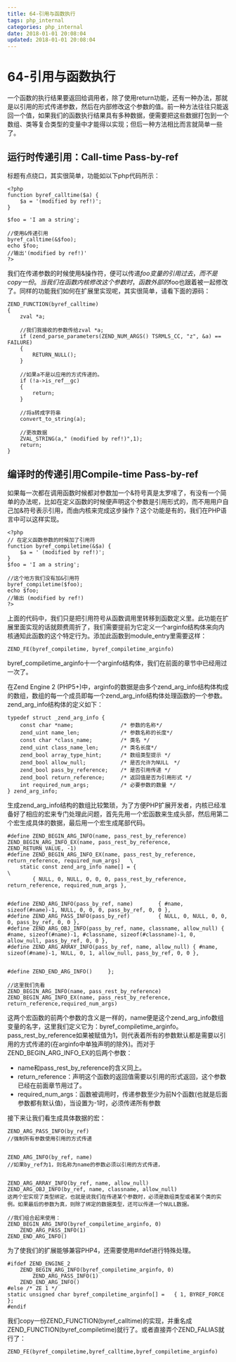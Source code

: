 ```yaml
---
title: 64-引用与函数执行
tags: php_internal
categories: php_internal
date: 2018-01-01 20:08:04
updated: 2018-01-01 20:08:04
---
```


# 64-引用与函数执行
一个函数的执行结果要返回给调用者，除了使用return功能，还有一种办法，那就是以引用的形式传递参数，然后在内部修改这个参数的值。前一种方法往往只能返回一个值，如果我们的函数执行结果具有多种数据，便需要把这些数据打包到一个数组、类等复合类型的变量中才能得以实现；但后一种方法相比而言就简单一些了。
## 运行时传递引用：Call-time Pass-by-ref

标题有点绕口，其实很简单，功能如以下php代码所示：

    <?php
    function byref_calltime($a) {
        $a = '(modified by ref!)';
    }

    $foo = 'I am a string';

    //使用&传递引用
    byref_calltime(&$foo);
    echo $foo;
    //输出'(modified by ref!)'
    ?>

我们在传递参数的时候使用&操作符，便可以传递$foo变量的引用过去，而不是copy一份。当我们在函数内核修改这个参数时，函数外部的$foo也跟着被一起修改了。同样的功能我们如何在扩展里实现呢，其实很简单，请看下面的源码：

    ZEND_FUNCTION(byref_calltime)
    {
    	zval *a;

    	//我们我接收的参数传给zval *a;
    	if (zend_parse_parameters(ZEND_NUM_ARGS() TSRMLS_CC, "z", &a) == FAILURE)
    	{
    		RETURN_NULL();
    	}

    	//如果a不是以应用的方式传递的。
    	if (!a->is_ref__gc)
    	{
            return;
    	}

    	//将a转成字符串
    	convert_to_string(a);

    	//更改数据
    	ZVAL_STRING(a," (modified by ref!)",1);
    	return;
    }

## 编译时的传递引用Compile-time Pass-by-ref

如果每一次都在调用函数时候都对参数加一个&符号真是太罗嗦了，有没有一个简单的办法呢，比如在定义函数的时候便声明这个参数是引用形式的，而不用用户自己加&符号表示引用，而由内核来完成这步操作？这个功能是有的，我们在PHP语言中可以这样实现。

    <?php
    // 在定义函数参数的时候加了引用符
    function byref_compiletime(&$a) {
        $a = ' (modified by ref!)';
    }
    $foo = 'I am a string';

    //这个地方我们没有加&引用符
    byref_compiletime($foo);
    echo $foo;
    //输出 (modified by ref!)
    ?>

上面的代码中，我们只是把引用符号从函数调用里转移到函数定义里。此功能在扩展里面实现的话就颇费周折了，我们需要提前为它定义一个arginfo结构体来向内核通知此函数的这个特定行为。添加此函数到module_entry里需要这样：

    ZEND_FE(byref_compiletime, byref_compiletime_arginfo)

byref_compiletime_arginfo十一个arginfo结构体，我们在前面的章节中已经用过一次了。

在Zend Engine 2 (PHP5+)中，arginfo的数据是由多个zend_arg_info结构体构成的数组，数组的每一个成员即每一个zend_arg_info结构体处理函数的一个参数。zend_arg_info结构体的定义如下：

    typedef struct _zend_arg_info {
        const char *name;				/* 参数的名称*/
        zend_uint name_len;				/* 参数名称的长度*/
        const char *class_name;			/* 类名 */
        zend_uint class_name_len;		/* 类名长度*/
        zend_bool array_type_hint;		/* 数组类型提示 */
        zend_bool allow_null;			/* 是否允许为NULL　*/
        zend_bool pass_by_reference;	/* 是否引用传递 */
        zend_bool return_reference;		/* 返回值是否为引用形式 */
        int required_num_args;  		/* 必要参数的数量 */
    } zend_arg_info;

生成zend_arg_info结构的数组比较繁琐，为了方便PHP扩展开发者，内核已经准备好了相应的宏来专门处理此问题，首先先用一个宏函数来生成头部，然后用第二个宏生成具体的数据，最后用一个宏生成尾部代码。

    #define ZEND_BEGIN_ARG_INFO(name, pass_rest_by_reference)	ZEND_BEGIN_ARG_INFO_EX(name, pass_rest_by_reference, ZEND_RETURN_VALUE, -1)
    #define ZEND_BEGIN_ARG_INFO_EX(name, pass_rest_by_reference, return_reference, required_num_args)	\
    	static const zend_arg_info name[] = {																		\
    		{ NULL, 0, NULL, 0, 0, 0, pass_rest_by_reference, return_reference, required_num_args },


    #define ZEND_ARG_INFO(pass_by_ref, name)		{ #name, sizeof(#name)-1, NULL, 0, 0, 0, pass_by_ref, 0, 0 },
    #define ZEND_ARG_PASS_INFO(pass_by_ref)			{ NULL, 0, NULL, 0, 0, 0, pass_by_ref, 0, 0 },
    #define ZEND_ARG_OBJ_INFO(pass_by_ref, name, classname, allow_null) { #name, sizeof(#name)-1, #classname, sizeof(#classname)-1, 0, allow_null, pass_by_ref, 0, 0 },
    #define ZEND_ARG_ARRAY_INFO(pass_by_ref, name, allow_null) { #name, sizeof(#name)-1, NULL, 0, 1, allow_null, pass_by_ref, 0, 0 },


    #define ZEND_END_ARG_INFO()		};

    //这里我们先看
    ZEND_BEGIN_ARG_INFO(name, pass_rest_by_reference)
    ZEND_BEGIN_ARG_INFO_EX(name, pass_rest_by_reference, return_reference,required_num_args)

这两个宏函数的前两个参数的含义是一样的，name便是这个zend_arg_info数组变量的名字，这里我们定义它为：byref_compiletime_arginfo。pass_rest_by_reference如果被赋值为1，则代表着所有的参数默认都是需要以引用的方式传递的(在arginfo中单独声明的除外)。而对于ZEND_BEGIN_ARG_INFO_EX的后两个参数：

- name和pass_rest_by_reference的含义同上。
- return_reference：声明这个函数的返回值需要以引用的形式返回，这个参数已经在前面章节用过了。
- required_num_args：函数被调用时，传递参数至少为前N个函数(也就是后面参数都有默认值)，当设置为-1时，必须传递所有参数

接下来让我们看生成具体数据的宏：

    ZEND_ARG_PASS_INFO(by_ref)
    //强制所有参数使用引用的方式传递


    ZEND_ARG_INFO(by_ref, name)
    //如果by_ref为1，则名称为name的参数必须以引用的方式传递，


    ZEND_ARG_ARRAY_INFO(by_ref, name, allow_null)
    ZEND_ARG_OBJ_INFO(by_ref, name, classname, allow_null)
    这两个宏实现了类型绑定，也就是说我们在传递某个参数时，必须是数组类型或者某个类的实例。如果最后的参数为真，则除了绑定的数据类型，还可以传递一个NULL数据。

    //我们组合起来使用：
    ZEND_BEGIN_ARG_INFO(byref_compiletime_arginfo, 0)
        ZEND_ARG_PASS_INFO(1)
    ZEND_END_ARG_INFO()

为了使我们的扩展能够兼容PHP4，还需要使用#ifdef进行特殊处理。

    #ifdef ZEND_ENGINE_2
        ZEND_BEGIN_ARG_INFO(byref_compiletime_arginfo, 0)
            ZEND_ARG_PASS_INFO(1)
        ZEND_END_ARG_INFO()
    #else /* ZE 1 */
    static unsigned char byref_compiletime_arginfo[] =   { 1, BYREF_FORCE };
    #endif

我们copy一份ZEND_FUNCTION(byref_calltime)的实现，并重名成ZEND_FUNCTION(byref_compiletime)就行了。或者直接弄个ZEND_FALIAS就行了：

    ZEND_FE(byref_compiletime,byref_calltime,byref_compiletime_arginfo)
